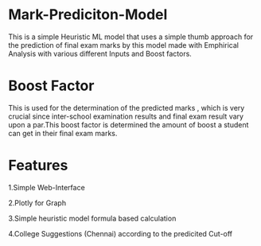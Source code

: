 # Mark-Prediciton-Model
This is a simple Heuristic ML model that uses a simple thumb approach for the prediction of final exam marks by this model made with Emphirical Analysis with various different Inputs and Boost factors.
# Boost Factor
This is used for the determination of the predicted marks , which is very crucial since inter-school examination results and final exam result vary upon a par.This boost factor is determined the amount of boost a student can get in their final exam marks.
# Features
1.Simple Web-Interface

2.Plotly for Graph

3.Simple heuristic model formula based calculation

4.College Suggestions (Chennai) according to the predicited Cut-off
